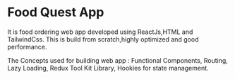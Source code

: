 # Food Quest App 
It is food ordering  web app developed using ReactJs,HTML and TailwindCss.
This is  build from scratch,highly optimized and good performance.

The Concepts used for building web app :
Functional Components,
Routing,
Lazy Loading,
Redux Tool Kit Library, 
Hookies for state management.






